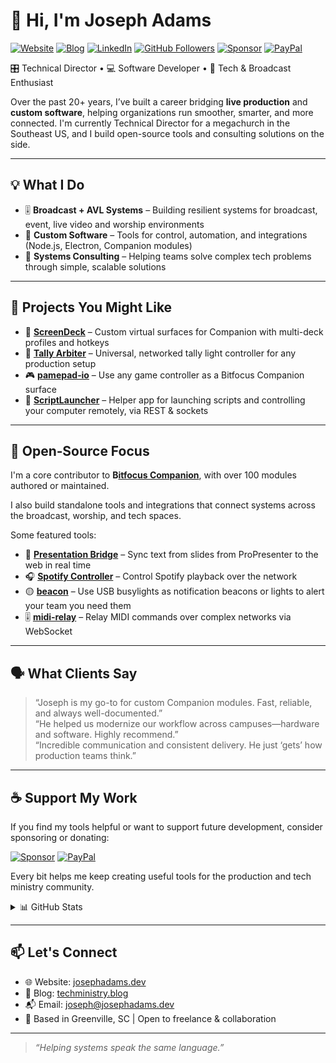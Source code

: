 # 👋 Hi, I'm Joseph Adams

[![Website](https://img.shields.io/badge/Website-josephadams.dev-0A0A0A?style=flat-square&logo=Google-Chrome)](https://josephadams.dev)
[![Blog](https://img.shields.io/badge/Blog-techministry.blog-0A0A0A?style=flat-square&logo=Blogger)](https://www.techministry.blog)
[![LinkedIn](https://img.shields.io/badge/LinkedIn-Connect-blue?style=flat-square&logo=linkedin)](https://www.linkedin.com/in/josephdadams)
[![GitHub Followers](https://img.shields.io/github/followers/josephdadams?style=flat-square)](https://github.com/josephdadams)
[![Sponsor](https://img.shields.io/badge/Sponsor-%E2%9D%A4-lightgray?style=flat-square&logo=GitHub)](https://github.com/sponsors/josephdadams)
[![PayPal](https://img.shields.io/badge/PayPal-Donate-blue?style=flat-square&logo=paypal)](https://www.paypal.me/adamsfamilyadopts)

🎛️ Technical Director • 💻 Software Developer • 🎥 Tech & Broadcast Enthusiast

Over the past 20+ years, I’ve built a career bridging **live production** and **custom software**, helping organizations run smoother, smarter, and more connected. I'm currently Technical Director for a megachurch in the Southeast US, and I build open-source tools and consulting solutions on the side.

---

## 💡 What I Do

- 🎚️ **Broadcast + AVL Systems** – Building resilient systems for broadcast, event, live video and worship environments
- 🧩 **Custom Software** – Tools for control, automation, and integrations (Node.js, Electron, Companion modules)  
- 🔗 **Systems Consulting** – Helping teams solve complex tech problems through simple, scalable solutions  

---

## 🔧 Projects You Might Like

- 🧱 **[ScreenDeck](https://github.com/josephdadams/screendeck)** – Custom virtual surfaces for Companion with multi-deck profiles and hotkeys
- 🔴 **[Tally Arbiter](https://github.com/josephdadams/tallyarbiter)** – Universal, networked tally light controller for any production setup
- 🎮 **[pamepad‑io](https://github.com/josephdadams/gamepad-io)** – Use any game controller as a Bitfocus Companion surface
- 🚀 **[ScriptLauncher](https://github.com/josephdadams/scriptlauncher)** – Helper app for launching scripts and controlling your computer remotely, via REST & sockets

---

## 🧠 Open‑Source Focus

I'm a core contributor to **B[itfocus Companion](https://github.com/bitfocus/companion)**, with over 100 modules authored or maintained.

I also build standalone tools and integrations that connect systems across the broadcast, worship, and tech spaces.

Some featured tools:

- 🎤 **[Presentation Bridge](https://github.com/josephdadams/presentationbridge)** – Sync text from slides from ProPresenter to the web in real time
- 🎧 **[Spotify Controller](https://github.com/josephdadams/spotify-controller)** – Control Spotify playback over the network
- 🟡 **[beacon](https://github.com/josephdadams/beacon)** – Use USB busylights as notification beacons or lights to alert your team you need them
- 🎚️ **[midi‑relay](https://github.com/josephdadams/midi-relay)** – Relay MIDI commands over complex networks via WebSocket

---

## 🗣️ What Clients Say

> “Joseph is my go-to for custom Companion modules. Fast, reliable, and always well-documented.”  
> “He helped us modernize our workflow across campuses—hardware and software. Highly recommend.”  
> “Incredible communication and consistent delivery. He just ‘gets’ how production teams think.”

---

## ☕ Support My Work

If you find my tools helpful or want to support future development, consider sponsoring or donating:

[![Sponsor](https://img.shields.io/badge/GitHub_Sponsors-%E2%9D%A4-lightgray?style=for-the-badge&logo=github)](https://github.com/sponsors/josephdadams)
[![PayPal](https://img.shields.io/badge/PayPal-Donate-blue?style=for-the-badge&logo=paypal)](https://www.paypal.me/adamsfamilyadopts)

Every bit helps me keep creating useful tools for the production and tech ministry community.

<details>
  <summary>📊 GitHub Stats</summary>

  ![Joseph's GitHub Stats](https://github-readme-stats.vercel.app/api?username=josephdadams&show_icons=true&theme=default&count_private=true&hide=stars&include_all_commits=true)

  ![Top Languages](https://github-readme-stats.vercel.app/api/top-langs/?username=josephdadams&layout=compact&theme=default&hide_title=true&langs_count=6)

  ![GitHub Streak](https://github-readme-streak-stats.herokuapp.com/?user=josephdadams&theme=default)

</details>

---

## 📫 Let's Connect

- 🌐 Website: [josephadams.dev](https://josephadams.dev)  
- 📝 Blog: [techministry.blog](https://www.techministry.blog)  
- 📬 Email: joseph@josephadams.dev  
- 📍 Based in Greenville, SC | Open to freelance & collaboration  

---

> _“Helping systems speak the same language.”_
